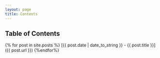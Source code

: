 ```yaml
---
layout: page
title: Contents
---
```


## Table of Contents

{% for post in site.posts %}
[{{ post.date | date_to_string }} - {{ post.title }}]({{ post.url }})
{%endfor%}